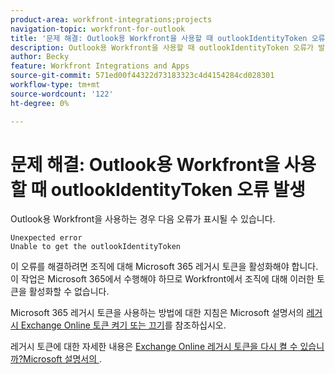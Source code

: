```yaml
---
product-area: workfront-integrations;projects
navigation-topic: workfront-for-outlook
title: '문제 해결: Outlook용 Workfront을 사용할 때 outlookIdentityToken 오류 발생'
description: Outlook용 Workfront을 사용할 때 outlookIdentityToken 오류가 발생하는 경우 조직에 대해 Microsoft 365 레거시 토큰을 활성화해야 합니다.
author: Becky
feature: Workfront Integrations and Apps
source-git-commit: 571ed00f44322d73183323c4d4154284cd028301
workflow-type: tm+mt
source-wordcount: '122'
ht-degree: 0%

---
```


# 문제 해결: Outlook용 Workfront을 사용할 때 outlookIdentityToken 오류 발생

Outlook용 Workfront을 사용하는 경우 다음 오류가 표시될 수 있습니다.

```
Unexpected error
Unable to get the outlookIdentityToken
```

이 오류를 해결하려면 조직에 대해 Microsoft 365 레거시 토큰을 활성화해야 합니다. 이 작업은 Microsoft 365에서 수행해야 하므로 Workfront에서 조직에 대해 이러한 토큰을 활성화할 수 없습니다.

Microsoft 365 레거시 토큰을 사용하는 방법에 대한 지침은 Microsoft 설명서의 [레거시 Exchange Online 토큰 켜기 또는 끄기](https://learn.microsoft.com/en-us/office/dev/add-ins/outlook/turn-exchange-tokens-on-off)를 참조하십시오.

레거시 토큰에 대한 자세한 내용은 [Exchange Online 레거시 토큰을 다시 켤 수 있습니까?Microsoft 설명서의 ](https://learn.microsoft.com/en-us/office/dev/add-ins/outlook/faq-nested-app-auth-outlook-legacy-tokens#can-i-turn-exchange-online-legacy-tokens-back-on).
